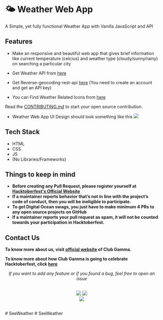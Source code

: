 # 🌤 Weather Web App

A Simple, yet fully functional Weather App with Vanilla JavaScript and API

## Features


- Make an responsive and beautiful web app that gives brief information like current temperature (celcius) and weather type (cloudy/sunny/rainy) on searching a particular city
- Get Weather API from [here](https://home.openweathermap.org/users/sign_up)
- Get Reverse-geocoding-rest-api [here](https://www.mapmyindia.com/api/advanced-maps/doc/reverse-geocoding-api#/Reverse%20Geocode%20API)
  (You need to create an account and get an API key)

- You can Find Weather Related Icons from [here](https://www.flaticon.com/free-icons/weather-app)

Read the [CONTRIBUTING.md](https://github.com/clubgamma/Weather-Web-App/blob/main/CONTRIBUTING.md) to start your open source contribution.

- Weather Web App UI Design should look something like this
  <img src="https://cdn.dribbble.com/users/117472/screenshots/2298243/010-day_weatherwidget.jpg?compress=1&resize=800x600">

## Tech Stack

- HTML
- CSS
- JS
- (No Libraries/Frameworks)

## Things to keep in mind

- **Before creating any Pull Request, please register yourself at [Hacktoberfest's Official Website](https://hacktoberfest.digitalocean.com/)**
- **If a maintainer reports behavior that’s not in line with the project’s code of conduct, then you will be ineligible to participate.**
- **To get Digital Ocean swags, you just have to make minimum 4 PRs to any open source projects on GitHub**
- **If a maintainer reports your pull request as spam, it will not be counted towards your participation in Hacktoberfest.**

## Contact Us

**To know more about us, visit [official website](https://clubgamma.github.io/) of Club Gamma.**

**To know more about how Club Gamma is going to celebrate Hacktoberfest, click [here](https://clubgamma.github.io/hacktoberfest2021/)**

<div align="center">  
<i>If you want to add any feature or if you found a bug, feel free to open an issue</i><br><br>

![](https://img.shields.io/badge/Star-If_Liked-%23FF0000.svg?&style=flat&logoColor=white&color=white)
![](https://img.shields.io/badge/Fork-If_you_found_interesting-%23FF0000.svg?&style=flat&logoColor=white&color=white)<br>
<a href="https://github.com/clubgamma/Tic-Tac-Toe-Game/issues/new"><img src="https://img.shields.io/badge/Query-Ask_Us_Anything-blue"/></a><br>
<br>

</div>
#   S e e W e a t h e r  
 #   S e e W e a t h e r  
 
